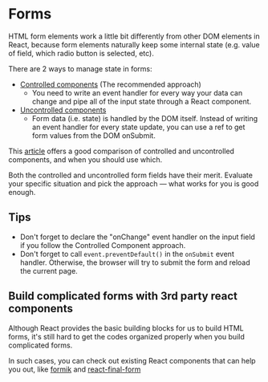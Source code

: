 # Forms

HTML form elements work a little bit differently from other DOM elements in React, because form elements naturally keep some internal state \(e.g. value of field, which radio button is selected, etc\).

There are 2 ways to manage state in forms:

* [Controlled components](https://reactjs.org/docs/forms.html) \(The recommended approach\)
  * You need to write an event handler for every way your data can change and pipe all of the input state through a React component. 
* [Uncontrolled components](https://reactjs.org/docs/uncontrolled-components.html) 
  * Form data \(i.e. state\) is handled by the DOM itself. Instead of writing an event handler for every state update, you can use a ref to get form values from the DOM onSubmit.

This [article](https://goshakkk.name/controlled-vs-uncontrolled-inputs-react/) offers a good comparison of controlled and uncontrolled components, and when you should use which.

Both the controlled and uncontrolled form fields have their merit. Evaluate your specific situation and pick the approach — what works for you is good enough.

## Tips

* Don't forget to declare the "onChange" event handler on the input field if you follow the Controlled Component approach.
* Don't forget to call `event.preventDefault()` in the `onSubmit` event handler. Otherwise, the browser will try to submit the form and reload the current page.

## Build complicated forms with 3rd party react components

Although React provides the basic building blocks for us to build HTML forms, it's still hard to get the codes organized properly when you build complicated forms.

In such cases, you can check out existing React components that can help you out, like [formik](https://github.com/jaredpalmer/formik) and [react-final-form](https://github.com/final-form/react-final-form)

